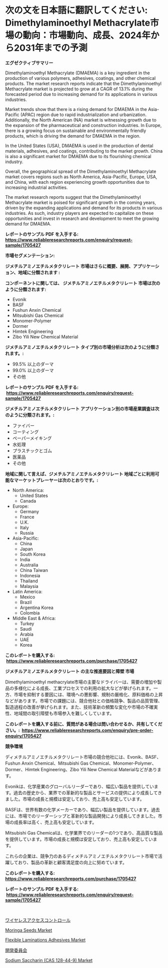 <p><h1>次の文を日本語に翻訳してください: Dimethylaminoethyl Methacrylate市場の動向：市場動向、成長、2024年から2031年までの予測</h1></p><p><strong>エグゼクティブサマリー</strong></p>
<p><p>Dimethylaminoethyl Methacrylate (DMAEMA) is a key ingredient in the production of various polymers, adhesives, coatings, and other chemical products. The market research reports indicate that the Dimethylaminoethyl Methacrylate market is projected to grow at a CAGR of 13.1% during the forecasted period due to increasing demand for its applications in various industries.</p><p>Market trends show that there is a rising demand for DMAEMA in the Asia-Pacific (APAC) region due to rapid industrialization and urbanization. Additionally, the North American (NA) market is witnessing growth due to the expansion of the pharmaceutical and construction industries. In Europe, there is a growing focus on sustainable and environmentally friendly products, which is driving the demand for DMAEMA in the region.</p><p>In the United States (USA), DMAEMA is used in the production of dental materials, adhesives, and coatings, contributing to the market growth. China is also a significant market for DMAEMA due to its flourishing chemical industry.</p><p>Overall, the geographical spread of the Dimethylaminoethyl Methacrylate market covers regions such as North America, Asia-Pacific, Europe, USA, and China, with each region experiencing growth opportunities due to increasing industrial activities.</p><p>The market research reports suggest that the Dimethylaminoethyl Methacrylate market is poised for significant growth in the coming years, driven by the expanding applications and demand for its products in various industries. As such, industry players are expected to capitalize on these opportunities and invest in research and development to meet the growing demand for DMAEMA.</p></p>
<p><strong>レポートのサンプル PDF を入手する: <a href="https://www.reliableresearchreports.com/enquiry/request-sample/1705427">https://www.reliableresearchreports.com/enquiry/request-sample/1705427</a></strong></p>
<p><strong>市場セグメンテーション:</strong></p>
<p><strong> ジメチルアミノエチルメタクリレート 市場はさらに概要、展開、アプリケーション、地域に分類されます :</strong></p>
<p><strong>コンポーネントに関しては、 ジメチルアミノエチルメタクリレート 市場は次のように分類されます: &nbsp;</strong></p>
<p><ul><li>Evonik</li><li>BASF</li><li>Fushun Anxin Chemical</li><li>Mitsubishi Gas Chemical</li><li>Monomer-Polymer</li><li>Dormer</li><li>Himtek Engineering</li><li>Zibo Yili New Chemical Material</li></ul></p>
<p><strong> ジメチルアミノエチルメタクリレート タイプ別の市場分析は次のように分類されます。:</strong></p>
<p><ul><li>99.5% 以上のダーマ</li><li>99.0% 以上のダーマ</li><li>その他</li></ul></p>
<p><strong>レポートのサンプル PDF を入手する: &nbsp;<a href="https://www.reliableresearchreports.com/enquiry/request-sample/1705427">https://www.reliableresearchreports.com/enquiry/request-sample/1705427</a></strong></p>
<p><strong> ジメチルアミノエチルメタクリレート アプリケーション別の市場産業調査は次のように分類されます。:</strong></p>
<p><ul><li>ファイバー</li><li>コーティング</li><li>ペーパーメイキング</li><li>水処理</li><li>プラスチックとゴム</li><li>医薬品</li><li>その他</li></ul></p>
<p><strong>地域に関して言えば、ジメチルアミノエチルメタクリレート 地域ごとに利用可能なマーケットプレーヤーは次のとおりです。:</strong></p>
<p><ul>
    <li>
        North America:
        <ul>
            <li>United States</li>
            <li>Canada</li>
        </ul>
    </li>
    <li>
        Europe:
        <ul>
            <li>Germany</li>
            <li>France</li>
            <li>U.K.</li>
            <li>Italy</li>
            <li>Russia</li>
        </ul>
    </li>
    <li>
        Asia-Pacific:
        <ul>
            <li>China</li>
            <li>Japan</li>
            <li>South Korea</li>
            <li>India</li>
            <li>Australia</li>
            <li>China Taiwan</li>
            <li>Indonesia</li>
            <li>Thailand</li>
            <li>Malaysia</li>
        </ul>
    </li>
    <li>
        Latin America:
        <ul>
            <li>Mexico</li>
            <li>Brazil</li>
            <li>Argentina Korea</li>
            <li>Colombia</li>
        </ul>
    </li>
    <li>
        Middle East & Africa:
        <ul>
            <li>Turkey</li>
            <li>Saudi</li>
            <li>Arabia</li>
            <li>UAE</li>
            <li>Korea</li>
        </ul>
    </li>
    </ul></p>
<p><strong>このレポートを購入する: &nbsp;<a href="https://www.reliableresearchreports.com/purchase/1705427">https://www.reliableresearchreports.com/purchase/1705427</a></strong></p>
<p><strong>ジメチルアミノエチルメタクリレート の主な推進要因と障壁 市場</strong></p>
<p><p>Dimethylaminoethyl methacrylate市場の主要なドライバーは、需要の増加や製品の多様化による成長、工業プロセスでの利用の拡大などが挙げられます。一方、市場を抑制する要因には、環境への悪影響、規制の厳格化、原料価格の上昇などがあります。市場での課題には、競合他社との価格競争、製品の品質管理、製造過程の改善が挙げられます。また、技術革新の頻繁な変化や市場の不確実性、地域間の取引障壁も市場参入を難しくしています。</p></p>
<p><strong>このレポートを購入する前に、質問がある場合は問い合わせるか、共有してください。:&nbsp; <a href="https://www.reliableresearchreports.com/enquiry/pre-order-enquiry/1705427">https://www.reliableresearchreports.com/enquiry/pre-order-enquiry/1705427</a></strong></p>
<p><strong>競争環境</strong></p>
<p><p>ディメチルアミノエチルメタクリレート市場の競合他社には、Evonik、BASF、Fushun Anxin Chemical、Mitsubishi Gas Chemical、Monomer-Polymer、Dormer、Himtek Engineering、Zibo Yili New Chemical Materialなどがあります。</p><p>Evonikは、化学産業のグローバルリーダーであり、幅広い製品を提供しています。過去の歴史から、業界での革新的な製品とサービスの提供により成長してきました。市場の成長と規模は安定しており、売上高も安定しています。</p><p>BASFは、世界有数の化学メーカーであり、幅広い製品を提供しています。過去には、市場でのリーダーシップと革新的な製品開発により成長してきました。市場の成長率は高く、売上高も安定しています。</p><p>Mitsubishi Gas Chemicalは、化学業界でのリーダーの1つであり、高品質な製品を提供しています。市場の成長と規模は安定しており、売上高も安定しています。</p><p>これらの企業は、競争力のあるディメチルアミノエチルメタクリレート市場で活躍しており、製品の革新と顧客満足度の向上に努めています。</p></p>
<p><strong>このレポートを購入する: &nbsp; <a href="https://www.reliableresearchreports.com/purchase/1705427">https://www.reliableresearchreports.com/purchase/1705427</a></strong></p>
<p><strong>レポートのサンプル PDF を入手する: &nbsp;<a href="https://www.reliableresearchreports.com/enquiry/request-sample/1705427">https://www.reliableresearchreports.com/enquiry/request-sample/1705427</a></strong><strong></strong></p>
<p>&nbsp;</p>
<p><p><a href="https://github.com/joaejkdzgyljvo6/Market-Research-Report-List-1/blob/main/7414688190968.md">ワイヤレスアクセスコントロール</a></p><p><a href="https://view.publitas.com/reportprime-1/moringa-seeds-market-size-2024-2031-global-industrial-analysis-key-geographical-regions-market-share-top-key-players-product-types-and-forecast-research-report/">Moringa Seeds Market</a></p><p><a href="https://fearless-okapi-6c8.notion.site/Insights-into-Flexible-Laminations-Adhesives-Market-Size-Analysing-Market-Share-Trends-and-Growth-fd6189c8c92744cd93c6382cb944185b">Flexible Laminations Adhesives Market</a></p><p><a href="https://github.com/ppmazlotr77499/Market-Research-Report-List-1/blob/main/7909776190967.md">開発委員会</a></p><p><a href="https://issuu.com/reportprime-2/docs/sodium-saccharin-cas-128-44-9-market-size-2030.ppt">Sodium Saccharin (CAS 128-44-9) Market</a></p></p>